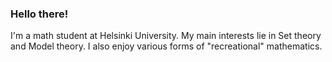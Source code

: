 ### Hello there!

I'm a math student at Helsinki University. My main interests lie in Set theory and Model theory. I also enjoy various forms of "recreational" mathematics.
